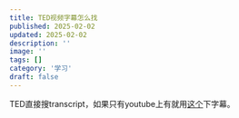 ```yaml
---
title: TED视频字幕怎么找
published: 2025-02-02
updated: 2025-02-02
description: ''
image: ''
tags: []
category: '学习'
draft: false 
---
```

TED直接搜transcript，如果只有youtube上有就用[这个](https://downsub.com/)下字幕。